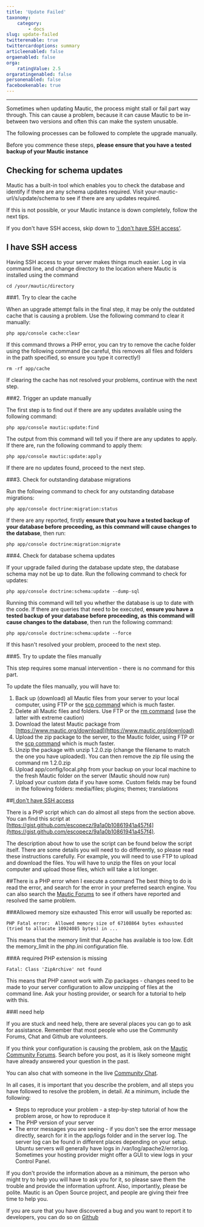 ```yaml
---
title: 'Update Failed'
taxonomy:
    category:
        - docs
slug: update-failed
twitterenable: true
twittercardoptions: summary
articleenabled: false
orgaenabled: false
orga:
    ratingValue: 2.5
orgaratingenabled: false
personenabled: false
facebookenable: true
---
```


---------------------

Sometimes when updating Mautic, the process might stall or fail part way through.  This can cause a problem, because it can cause Mautic to be in-between two versions and often this can make the system unusable.

The following processes can be followed to complete the upgrade manually.

Before you commence these steps, **please ensure that you have a tested backup of your Mautic instance**

## Checking for schema updates
Mautic has a built-in tool which enables you to check the database and identify if there are any schema updates required.  Visit your-mautic-url/s/update/schema to see if there are any updates required.

If this is not possible, or your Mautic instance is down completely, follow the next tips.

If you don't have SSH access, skip down to ['I don't have SSH access'](#nossh).

## I have SSH access

Having SSH access to your server makes things much easier. Log in via command line, and change directory to the location where Mautic is installed using the command

    cd /your/mautic/directory

###1.  Try to clear the cache

When an upgrade attempt fails in the final step, it may be only the outdated cache that is causing a problem.  Use the following command to clear it manually:

    php app/console cache:clear

If this command throws a PHP error, you can try to remove the cache folder using the following command (be careful, this removes all files and folders in the path specified, so ensure you type it correctly!)

    rm -rf app/cache

If clearing the cache has not resolved your problems, continue with the next step.

###2. Trigger an update manually

The first step is to find out if there are any updates available using the following command:

    php app/console mautic:update:find

The output from this command will tell you if there are any updates to apply.  If there are, run the following command to apply them:

    php app/console mautic:update:apply

If there are no updates found, proceed to the next step.

###3. Check for outstanding database migrations

Run the following command to check for any outstanding database migrations:

    php app/console doctrine:migration:status

If there are any reported, firstly **ensure that you have a tested backup of your database before proceeding, as this command will cause changes to the database**, then run:

    php app/console doctrine:migration:migrate

###4. Check for database schema updates

If your upgrade failed during the database update step, the database schema may not be up to date.  Run the following command to check for updates:

    php app/console doctrine:schema:update --dump-sql

Running this command will tell you whether the database is up to date with the code.  If there are queries that need to be executed, **ensure you have a tested backup of your database before proceeding, as this command will cause changes to the database**, then run the following command:

    php app/console doctrine:schema:update --force

If this hasn't resolved your problem, proceed to the next step.

###5. Try to update the files manually

This step requires some manual intervention - there is no command for this part.

To update the files manually, you will have to:
1. Back up (download) all Mautic files from your server to your local computer, using FTP or the [scp command](http://manpages.ubuntu.com/manpages/precise/en/man1/scp.1.html) which is much faster.
2. Delete all Mautic files and folders.  Use FTP or the [rm command](http://manpages.ubuntu.com/manpages/precise/en/man1/rm.1.html) (use the latter with extreme caution)
3. Download the latest Mautic package from [https://www.mautic.org/download](https://www.mautic.org/download)
4. Upload the zip package to the server, to the Mautic folder, using FTP or the [scp command](http://manpages.ubuntu.com/manpages/precise/en/man1/scp.1.html) which is much faster.
5. Unzip the package with unzip 1.2.0.zip (change the filename to match the one you have uploaded).  You can then remove the zip file using the command         rm 1.2.0.zip
6. Upload app/config/local.php from your backup on your local machine to the fresh Mautic folder on the server (Mautic should now run)
7. Upload your custom data if you have some. Custom fields may be found in the following folders: media/files; plugins; themes; translations

##[I don't have SSH access](#nossh)

There is a PHP script which can do almost all steps from the section above.  You can find this script at [https://gist.github.com/escopecz/9a1a0b10861941a457f4](https://gist.github.com/escopecz/9a1a0b10861941a457f4).

The description about how to use the script can be found below the script itself.  There are some details you will need to do differently, so please read these instructions carefully.  For example, you will need to use FTP to upload and download the files.  You will have to unzip the files on your local computer and upload those files, which will take a lot longer.

##There is a PHP error when I execute a command
The best thing to do is read the error, and search for the error in your preferred search engine.  You can also search the [Mautic Forums](https://forum.mautic.org) to see if others have reported and resolved the same problem.

###Allowed memory size exhausted
This error will usually be reported as:

    PHP Fatal error:  Allowed memory size of 67108864 bytes exhausted (tried to allocate 10924085 bytes) in ...
    
This means that the memory limit that Apache has available is too low.  Edit the memory_limit in the php.ini configuration file.

###A required PHP extension is missing

    Fatal: Class 'ZipArchive' not found

This means that PHP cannot work with Zip packages - changes need to be made to your server configuration to allow unzipping of files at the command line.  Ask your hosting provider, or search for a tutorial to help with this.

###I need help

If you are stuck and need help, there are several places you can go to ask for assistance.  Remember that most people who use the Community Forums, Chat and Github are volunteers.

If you think your configuration is causing the problem, ask on the [Mautic Community Forums](https://forum.mautic.org). Search before you post, as it is likely someone might have already answered your question in the past.

You can also chat with someone in the live [Community Chat](https://www.mautic.org/slack).

In all cases, it is important that you describe the problem, and all steps you have followed to resolve the problem, in detail.  At a minimum, include the following:

* Steps to reproduce your problem - a step-by-step tutorial of how the problem arose, or how to reproduce it
* The PHP version of your server
* The error messages you are seeing - if you don't see the error message directly, search for it in the app/logs folder and in the server log.  The server log can be found in different places depending on your setup. Ubuntu servers will generally have logs in /var/log/apache2/error.log.  Sometimes your hosting provider might offer a GUI to view logs in your Control Panel.

If you don't provide the information above as a minimum, the person who might try to help you will have to ask you for it, so please save them the trouble and provide the information upfront.  Also, importantly, please be polite.  Mautic is an Open Source project, and people are giving their free time to help you.

If you are sure that you have discovered a bug and you want to report it to developers, you can do so on [Github](https://github.com/mautic/mautic/issues)
